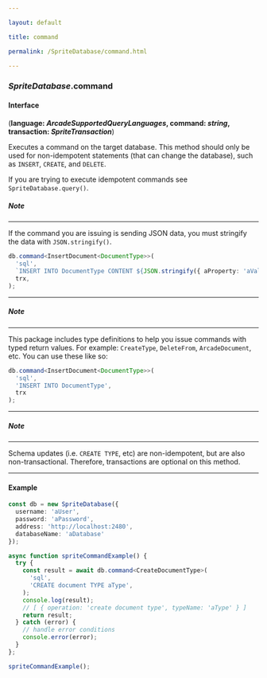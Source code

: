 ```yaml
---

layout: default

title: command

permalink: /SpriteDatabase/command.html

---
```


### _SpriteDatabase_.command

#### Interface

(**language: *ArcadeSupportedQueryLanguages*, command: *string*, transaction: *SpriteTransaction***)

Executes a command on the target database. This method should only be used
for non-idempotent statements (that can change the database), such as `INSERT`,
`CREATE`, and `DELETE`.

If you are trying to execute idempotent commands see `SpriteDatabase.query()`.

##### Note

---

If the command you are issuing is sending JSON data, you must stringify the
data with `JSON.stringify()`.

```ts
db.command<InsertDocument<DocumentType>>(
  'sql',
  `INSERT INTO DocumentType CONTENT ${JSON.stringify({ aProperty: 'aValue' })}`,
  trx,
);
```

---

##### Note

---

This package includes type definitions to help you issue commands with typed return values.
For example: `CreateType`, `DeleteFrom`, `ArcadeDocument`, etc. You can use these
like so:

```ts
db.command<InsertDocument<DocumentType>>(
  'sql',
  'INSERT INTO DocumentType',
  trx
);
```

---

##### Note

---

Schema updates (i.e. `CREATE TYPE`, etc) are non-idempotent, but are also non-transactional.
Therefore, transactions are optional on this method.

---

#### Example

```ts
const db = new SpriteDatabase({
  username: 'aUser',
  password: 'aPassword',
  address: 'http://localhost:2480',
  databaseName: 'aDatabase'
});

async function spriteCommandExample() {
  try {
    const result = await db.command<CreateDocumentType>(
      'sql',
      'CREATE document TYPE aType',
    );
    console.log(result);
    // [ { operation: 'create document type', typeName: 'aType' } ]
    return result;
  } catch (error) {
    // handle error conditions
    console.error(error);
  }
};

spriteCommandExample();
```

